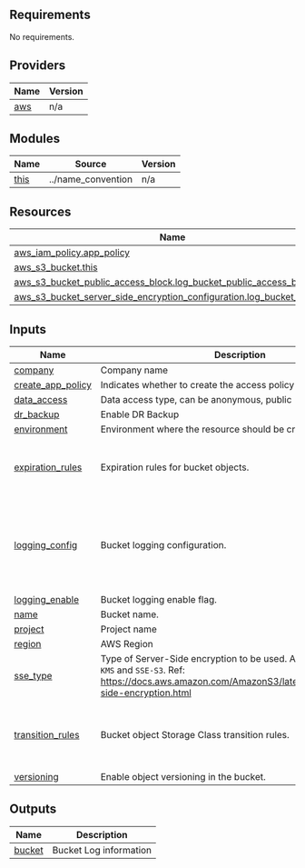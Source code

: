 ## Requirements

No requirements.

## Providers

| Name | Version |
|------|---------|
| <a name="provider_aws"></a> [aws](#provider\_aws) | n/a |

## Modules

| Name | Source | Version |
|------|--------|---------|
| <a name="module_this"></a> [this](#module\_this) | ../name_convention | n/a |

## Resources

| Name | Type |
|------|------|
| [aws_iam_policy.app_policy](https://registry.terraform.io/providers/hashicorp/aws/latest/docs/resources/iam_policy) | resource |
| [aws_s3_bucket.this](https://registry.terraform.io/providers/hashicorp/aws/latest/docs/resources/s3_bucket) | resource |
| [aws_s3_bucket_public_access_block.log_bucket_public_access_block](https://registry.terraform.io/providers/hashicorp/aws/latest/docs/resources/s3_bucket_public_access_block) | resource |
| [aws_s3_bucket_server_side_encryption_configuration.log_bucket_encrypt](https://registry.terraform.io/providers/hashicorp/aws/latest/docs/resources/s3_bucket_server_side_encryption_configuration) | resource |

## Inputs

| Name | Description | Type | Default | Required |
|------|-------------|------|---------|:--------:|
| <a name="input_company"></a> [company](#input\_company) | Company name | `string` | `"company"` | no |
| <a name="input_create_app_policy"></a> [create\_app\_policy](#input\_create\_app\_policy) | Indicates whether to create the access policy for applications. | `bool` | `false` | no |
| <a name="input_data_access"></a> [data\_access](#input\_data\_access) | Data access type, can be anonymous, public | `string` | `"public"` | no |
| <a name="input_dr_backup"></a> [dr\_backup](#input\_dr\_backup) | Enable DR Backup | `bool` | `false` | no |
| <a name="input_environment"></a> [environment](#input\_environment) | Environment where the resource should be created | `string` | n/a | yes |
| <a name="input_expiration_rules"></a> [expiration\_rules](#input\_expiration\_rules) | Expiration rules for bucket objects. | <pre>list(object({<br>    prefix : string,<br>    days : number<br>  }))</pre> | `[]` | no |
| <a name="input_logging_config"></a> [logging\_config](#input\_logging\_config) | Bucket logging configuration. | <pre>object({<br>    prefix : string,<br>    lifecycle_thresholds : list(number)<br>  })</pre> | <pre>{<br>  "lifecycle_thresholds": [<br>    30,<br>    90,<br>    180<br>  ],<br>  "prefix": ""<br>}</pre> | no |
| <a name="input_logging_enable"></a> [logging\_enable](#input\_logging\_enable) | Bucket logging enable flag. | `bool` | `false` | no |
| <a name="input_name"></a> [name](#input\_name) | Bucket name. | `string` | n/a | yes |
| <a name="input_project"></a> [project](#input\_project) | Project name | `string` | `"poc"` | no |
| <a name="input_region"></a> [region](#input\_region) | AWS Region | `string` | `"us-east-1"` | no |
| <a name="input_sse_type"></a> [sse\_type](#input\_sse\_type) | Type of Server-Side encryption to be used. Allowed values: `SSE-KMS` and `SSE-S3`. Ref: https://docs.aws.amazon.com/AmazonS3/latest/userguide/serv-side-encryption.html | `string` | `"SSE-KMS"` | no |
| <a name="input_transition_rules"></a> [transition\_rules](#input\_transition\_rules) | Bucket object Storage Class transition rules. | <pre>list(object({<br>    prefix : string,<br>    days : number,<br>    storage_class : string<br>  }))</pre> | `[]` | no |
| <a name="input_versioning"></a> [versioning](#input\_versioning) | Enable object versioning in the bucket. | `string` | `"Disabled"` | no |

## Outputs

| Name | Description |
|------|-------------|
| <a name="output_bucket"></a> [bucket](#output\_bucket) | Bucket Log information |
